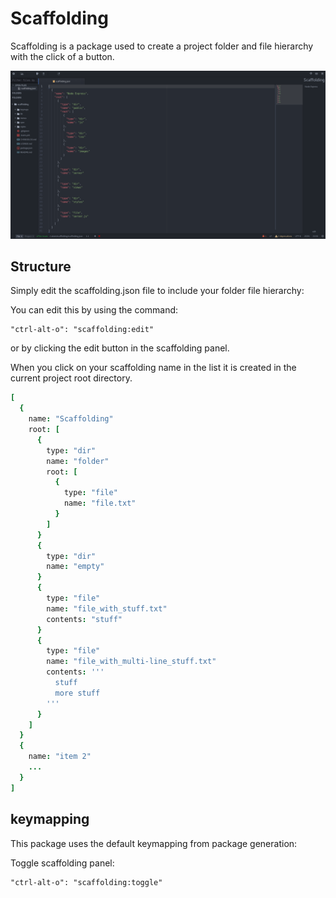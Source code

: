 # Scaffolding

Scaffolding is a package used to create a project folder and file hierarchy with the click of a button.

![Scaffolding](/preview/preview.png)

## Structure

Simply edit the scaffolding.json file to include your folder file hierarchy:

You can edit this by using the command:
```
"ctrl-alt-o": "scaffolding:edit"
```

or by clicking the edit button in the scaffolding panel.

When you click on your scaffolding name in the list it is created in the current project root directory.

```cson
[
  {
    name: "Scaffolding"
    root: [
      {
        type: "dir"
        name: "folder"
        root: [
          {
            type: "file"
            name: "file.txt"
          }
        ]
      }
      {
        type: "dir"
        name: "empty"
      }
      {
        type: "file"
        name: "file_with_stuff.txt"
        contents: "stuff"
      }
      {
        type: "file"
        name: "file_with_multi-line_stuff.txt"
        contents: '''
          stuff
          more stuff
        '''
      }
    ]
  }
  {
    name: "item 2"
    ...
  }
]
```

## keymapping

This package uses the default keymapping from package generation:

Toggle scaffolding panel:

```
"ctrl-alt-o": "scaffolding:toggle"
```
